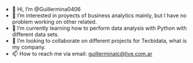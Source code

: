 - 👋 Hi, I’m @Guillermina0406
- 👀 I’m interested in proyects of business analytics mainly, but I have no problem working on other related. 
- 🌱 I’m currently learning how to perform data analysis with Python with different data sets.
- 💞️ I’m looking to collaborate on different projects for Tecbidata, what is my company.
- 📫 How to reach me via email: guillerminaic@live.com.ar
<!---
Guillermina0406/Guillermina0406 is a ✨ special ✨ repository because its `README.md` (this file) appears on your GitHub profile.
You can click the Preview link to take a look at your changes.
--->
